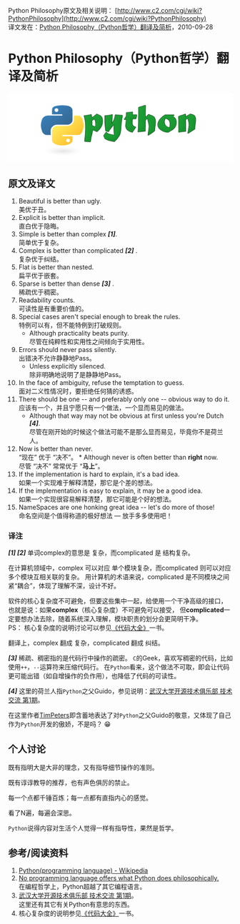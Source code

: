 Python Philosophy原文及相关说明： [http://www.c2.com/cgi/wiki?PythonPhilosophy](http://www.c2.com/cgi/wiki?PythonPhilosophy)    
译文发在：[Python Philosophy（Python哲学）翻译及简析](http://oldratlee.com/147/tech/python/python-philosophy.html)，2010-09-28

Python Philosophy（Python哲学）翻译及简析
============================================

![Python-Programming-Language](Python-Programming-Language.png)

原文及译文
----------------------

1. Beautiful is better than ugly.  
美优于丑。
2. Explicit is better than implicit.   
直白优于隐晦。
3. Simple is better than complex ***[1]***.   
简单优于复杂。
4. Complex is better than complicated ***[2]*** .  
复杂优于纠结。
5. Flat is better than nested.     
扁平优于嵌套。
6. Sparse is better than dense ***[3]*** .  
稀疏优于稠密。
7. Readability counts.  
可读性是有重要价值的。
8. Special cases aren't special enough to break the rules.  
特例可以有，但不能特例到打破规则。
    * Although practicality beats purity.   
      尽管在纯粹性和实用性之间倾向于实用性。
9. Errors should never pass silently.  
出错决不允许静静地Pass。
    * Unless explicitly silenced.   
      除非明确地说明了是静静地Pass。
10. In the face of ambiguity, refuse the temptation to guess.  
面对二义性情况时，要拒绝任何猜的诱惑。
11. There should be one -- and preferably only one -- obvious way to do it.  
应该有一个，并且宁愿只有一个做法，一个显而易见的做法。
    * Although that way may not be obvious at first unless you're Dutch ***[4]***.  
      尽管在刚开始的时候这个做法可能不是那么显而易见，毕竟你不是荷兰人。
12.  Now is better than never.  
“现在” 优于 “决不”。
    * Although never is often better than **right** now.    
      尽管 “决不” 常常优于 “**马上**”。
13. If the implementation is hard to explain, it's a bad idea.  
如果一个实现难于解释清楚，那它是个差的想法。
14. If the implementation is easy to explain, it may be a good idea.  
如果一个实现很容易解释清楚，那它可能是个好的想法。
15. NameSpaces are one honking great idea -- let's do more of those!  
命名空间是个值得称道的极好想法 — 放手多多使用吧！

### 译注

***[1] [2]*** 单词complex的意思是 复杂，而complicated 是 结构复杂。

在计算机领域中，complex 可以对应 单个模块复杂，而complicated 则可以对应 多个模块互相关联的复杂。
用计算机的术语来说，complicated 是不同模块之间紧“耦合”，体现了理解不深，设计不好。

软件的核心复杂度不可避免，但要这些集中一起，给使用一个干净高级的接口，
也就是说：如果**complex**（核心复杂度）不可避免可以接受，
但**complicated**一定要想办法去除，随着系统深入理解，模块职责的划分会更简明干净。  
PS： 核心复杂度的说明讨论可以参见[《代码大全》](http://book.douban.com/subject/1477390/)一书。

翻译上，complex 翻成 复杂，complicated 翻成 纠结。

***[3]*** 稀疏、稠密指的是代码行中操作的疏密。
`C`的Geek，喜欢写稠密的代码，比如使用`++`，`--`运算符来压缩代码行。
在`Python`看来，这个做法不可取，即会让代码更可能出错（如自增操作的负作用），也降低了代码的可读性。

***[4]*** 这里的荷兰人指`Python`之父Guido，参见说明：[武汉大学开源技术俱乐部 技术交流 第1期](http://qianjigui.javaeye.com/blog/266365)。

在这里作者[TimPeters](http://www.c2.com/cgi/wiki?TimPeters)即含蓄地表达了对`Python`之父Guido的敬意，又体现了自己作为`Python`开发的傲娇，不是吗？ :grin:

个人讨论
----------------------

既有指明大是大非的理念，又有指导细节操作的准则。

既有谆谆教导的推荐，也有声色俱厉的禁止。

每一个点都千锤百炼；每一点都有直指内心的感觉。

看了N遍，每遍会深思。

`Python`说得内容对生活个人觉得一样有指导性，果然是哲学。

参考/阅读资料
----------------------

1. [Python(programming language) - Wikipedia](http://en.wikipedia.org/wiki/Python_%28programming_language%29#Programming_philosophy)
1. [No programming language offers what Python does philosophically.](http://www.indicthreads.com/1062/no-programming-language-offers-what-python-does-philosophically/)  
在编程哲学上，Python超越了其它编程语言。
1. [武汉大学开源技术俱乐部 技术交流 第1期](http://qianjigui.javaeye.com/blog/266365)。  
这里还有其它有关Python有意思的东西。
1. 核心复杂度的说明参见[《代码大全》](http://book.douban.com/subject/1477390/)一书。
